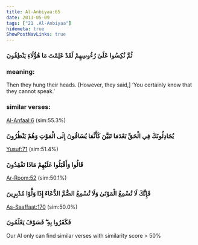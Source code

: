 ```yaml
---
title: Al-Anbiyaa:65
date: 2013-05-09
tags: ["21 .Al-Anbiyaa"]
hidemeta: true 
ShowPostNavLinks: true 
---
```

### ثُمَّ نُكِسُوا عَلَىٰ رُءُوسِهِمْ لَقَدْ عَلِمْتَ مَا هَٰؤُلَاءِ يَنْطِقُونَ
### meaning: 
Then they hung their heads. [However, they said,] ‘You certainly know that they cannot speak.’
### similar verses: 

[Al-Anfaal:6](/8/6) (sim:55.3%)

### يُجَادِلُونَكَ فِي الْحَقِّ بَعْدَمَا تَبَيَّنَ كَأَنَّمَا يُسَاقُونَ إِلَى الْمَوْتِ وَهُمْ يَنْظُرُونَ

[Yusuf:71](/12/71) (sim:51.4%)

### قَالُوا وَأَقْبَلُوا عَلَيْهِمْ مَاذَا تَفْقِدُونَ

[Ar-Room:52](/30/52) (sim:50.1%)

### فَإِنَّكَ لَا تُسْمِعُ الْمَوْتَىٰ وَلَا تُسْمِعُ الصُّمَّ الدُّعَاءَ إِذَا وَلَّوْا مُدْبِرِينَ

[As-Saaffaat:170](/37/170) (sim:50.0%)

### فَكَفَرُوا بِهِ ۖ فَسَوْفَ يَعْلَمُونَ

Our AI only can find similar verses with similarity score > 50% 
